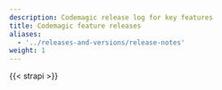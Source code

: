 ```yaml
---
description: Codemagic release log for key features
title: Codemagic feature releases
aliases:
  - '../releases-and-versions/release-notes'
weight: 1
---
```


{{< strapi >}}
